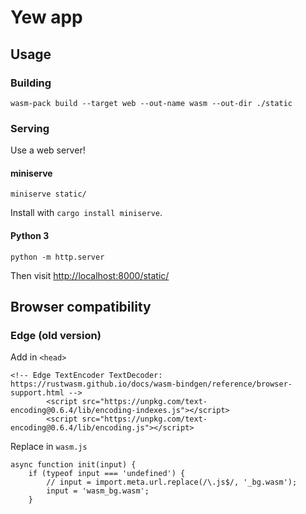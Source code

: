 # Yew app

## Usage

### Building

```
wasm-pack build --target web --out-name wasm --out-dir ./static
```

### Serving

Use a web server!

#### miniserve

```
miniserve static/
```

Install with `cargo install miniserve`.

#### Python 3

```
python -m http.server
```

Then visit [http://localhost:8000/static/](http://localhost:8000/static/)

## Browser compatibility

### Edge (old version)

Add in `<head>` 

```
<!-- Edge TextEncoder TextDecoder: https://rustwasm.github.io/docs/wasm-bindgen/reference/browser-support.html -->
        <script src="https://unpkg.com/text-encoding@0.6.4/lib/encoding-indexes.js"></script>
        <script src="https://unpkg.com/text-encoding@0.6.4/lib/encoding.js"></script>
```

Replace in `wasm.js`

```
async function init(input) {
    if (typeof input === 'undefined') {
        // input = import.meta.url.replace(/\.js$/, '_bg.wasm');
        input = 'wasm_bg.wasm';
    }
```

